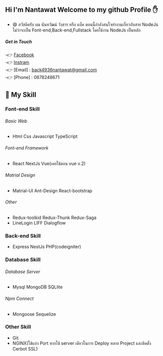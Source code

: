 ## Hi I'm Nantawat Welcome to my github Profile :hand:
- 😄 สวัสดีครับ ผม นันทวัฒน์ วังสาร หรือ แบ็ค ตอนนี้กำลังสนใจทำงานเกี่ยวกับสาย NodeJs ไม่ว่าจะเป็น Font-end,Back-end,Fullstack โดยใช้งาน NodeJs เป็นหลัก
##### Get in Touch
-:point_right: [Facebook](https://web.facebook.com/nantawat.wangsan/)<br>
-:point_right: [Instram](https://www.instagram.com/back_ntw/)<br>
-:point_right: [Email] : back4936nantawat@gmail.com <br>
-:point_right: [Phone] : 0878248671

## :raising_hand: My Skill
### Font-end Skill
 ###### Basic Web
- Html Css Javascript TypeScript
 ###### Font-end Framework
- React NextJs Vue(เคยใช้ตอน vue v.2)
 ###### Matrial Design
- Matrial-UI Ant-Design React-bootstrap 
 ###### Other
- Redux-toolkid Redux-Thunk Redux-Saga
- LineLogin LIFF Dialogflow

### Back-end Skill
- Express NestJs PHP(codeigniter) 

### Database Skill
 ###### Database Server
- Mysql MongoDB SQLlite
 ###### Npm Connect
- Mongoose Sequelize

### Other Skill
- Git
- NGINX(ใช้แบ่ง Port หากใช้  server เดียวในการ Deploy หลาย Project และติดตั้ง Cerbot SSL)


<!--
**backza20za/backza20za** is a ✨ _special_ ✨ repository because its `README.md` (this file) appears on your GitHub profile.

Here are some ideas to get you started:

- 🔭 I’m currently working on ...
- 🌱 I’m currently learning ...
- 👯 I’m looking to collaborate on ...
- 🤔 I’m looking for help with ...
- 💬 Ask me about ...
- 📫 How to reach me: ...
- 😄 Pronouns: ...
- ⚡ Fun fact: ...
-->
